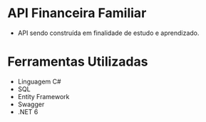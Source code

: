 # API Financeira Familiar

-  API sendo construída em finalidade de estudo e aprendizado.

# Ferramentas Utilizadas

- Linguagem C#
- SQL
- Entity Framework
- Swagger
- .NET 6

